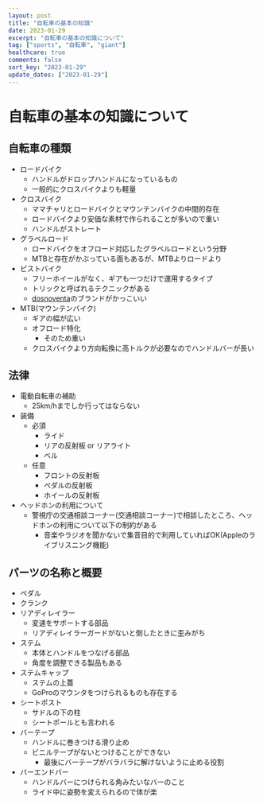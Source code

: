 ```yaml
---
layout: post
title: "自転車の基本の知識"
date: 2023-01-29
excerpt: "自転車の基本の知識について"
tag: ["sports", "自転車", "giant"]
healthcare: true
comments: false
sort_key: "2023-01-29"
update_dates: ["2023-01-29"]
---
```


# 自転車の基本の知識について

## 自転車の種類
 - ロードバイク
   - ハンドルがドロップハンドルになっているもの
   - 一般的にクロスバイクよりも軽量
 - クロスバイク
   - ママチャリとロードバイクとマウンテンバイクの中間的存在
   - ロードバイクより安価な素材で作られることが多いので重い
   - ハンドルがストレート
 - グラベルロード
   - ロードバイクをオフロード対応したグラベルロードという分野
   - MTBと存在がかぶっている面もあるが、MTBよりロードより
 - ピストバイク
   - フリーホイールがなく、ギアも一つだけで運用するタイプ
   - トリックと呼ばれるテクニックがある
   - [dosnoventa](https://dosnoventabikes.com/ja/)のブランドがかっこいい
 - MTB(マウンテンバイク)
   - ギアの幅が広い
   - オフロード特化
     - そのため重い
   - クロスバイクより方向転換に高トルクが必要なのでハンドルバーが長い

## 法律
 - 電動自転車の補助
   - 25km/hまでしか行ってはならない
 - 装備
   - 必須
     - ライド
     - リアの反射板 or リアライト
     - ベル
   - 任意
     - フロントの反射板
     - ペダルの反射板
     - ホイールの反射板
 - ヘッドホンの利用について
   - 警視庁の交通相談コーナー(交通相談コーナー)で相談したところ、ヘッドホンの利用について以下の制約がある
     - 音楽やラジオを聞かないで集音目的で利用していればOK(Appleのライブリスニング機能)

## パーツの名称と概要
 - ペダル
 - クランク
 - リアディレイラー
   - 変速をサポートする部品
   - リアディレイラーガードがないと倒したときに歪みがち
 - ステム
   - 本体とハンドルをつなげる部品
   - 角度を調整できる製品もある
 - ステムキャップ
   - ステムの上蓋
   - GoProのマウンタをつけられるものも存在する
 - シートポスト
   - サドルの下の柱
   - シートポールとも言われる
 - バーテープ
   - ハンドルに巻きつける滑り止め
   - ビニルテープがないとつけることができない
     - 最後にバーテープがバラバラに解けないように止める役割
 - バーエンドバー
   - ハンドルバーにつけられる角みたいなバーのこと
   - ライド中に姿勢を変えられるので体が楽
